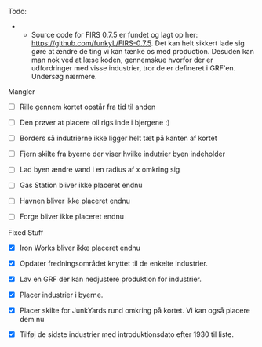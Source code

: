 Todo:
- - Source code for FIRS 0.7.5 er fundet og lagt op her: https://github.com/funkyL/FIRS-0.7.5. Det kan helt sikkert lade sig gøre at ændre de ting vi kan tænke os med production. Desuden kan man nok ved at læse koden, gennemskue hvorfor der er udfordringer med visse industrier, tror de er defineret i GRF'en. Undersøg nærmere.

Mangler
 - [ ] Rille gennem kortet opstår fra tid til anden
 - [ ] Den prøver at placere oil rigs inde i bjergene :)
 - [ ] Borders så indutrierne ikke ligger helt tæt på kanten af kortet
 - [ ] Fjern skilte fra byerne der viser hvilke indutrier byen indeholder
 - [ ] Lad byen ændre vand i en radius af x omkring sig
 - [ ] Gas Station bliver ikke placeret endnu
 - [ ] Havnen bliver ikke placeret endnu 
 - [ ] Forge bliver ikke placeret endnu


Fixed Stuff
  - [x] Iron Works bliver ikke placeret endnu
  - [x] Opdater fredningsområdet knyttet til de enkelte industrier.
  - [x] Lav en GRF der kan nedjustere produktion for industrier.
  - [x] Placer industrier i byerne.
  - [x] Placer skilte for JunkYards rund omkring på kortet. Vi kan også placere dem nu
  - [x] Tilføj de sidste industrier med introduktionsdato efter 1930 til liste.
 
